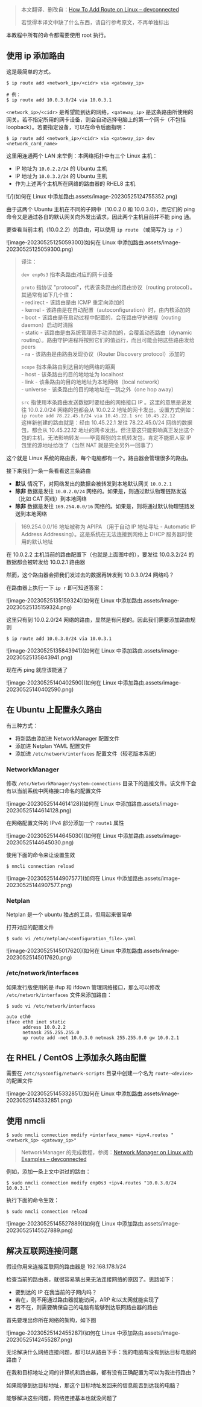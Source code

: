 > 本文翻译、删改自：[How To Add Route on Linux – devconnected](https://devconnected.com/how-to-add-route-on-linux/)
>
> 若觉得本译文中缺了什么东西，请自行参考原文，不再单独标出

本教程中所有的命令都需要使用 root 执行。

## 使用 ip 添加路由

这是最简单的方式。

```
$ ip route add <network_ip>/<cidr> via <gateway_ip>

# 例：
$ ip route add 10.0.3.0/24 via 10.0.3.1
```

`<network_ip>/<cidr>` 是希望能到达的网络，`<gateway_ip>` 是这条路由所使用的网关。若不指定所用的网卡设备，则会自动选择电脑上的第一个网卡（不包括 loopback）。若要指定设备，可以在命令后面指明：

```
$ ip route add <network_ip>/<cidr> via <gateway_ip> dev <network_card_name>
```

这里用连通两个 LAN 来举例：本网络拓扑中有三个 Linux 主机：

- IP 地址为 `10.0.2.2/24` 的 Ubuntu 主机
- IP 地址为 `10.0.3.2/24` 的 Ubuntu 主机
- 作为上述两个主机所在网络的路由器的 RHEL8 主机

![/](如何在 Linux 中添加路由.assets/image-20230525124755352.png)

由于这两个 Ubuntu 主机在不同的子网中（10.0.2.0 和 10.0.3.0），而它们的 ping 命令又是通过各自的默认网关向外发出请求，因此两个主机目前并不能 ping 通。

要查看当前主机（10.0.2.2）的路由，可以使用 `ip route` （或简写为 `ip r` ）

![image-20230525125059300](如何在 Linux 中添加路由.assets/image-20230525125059300.png)

> 译注：
>
> `dev enp0s3` 指本条路由对应的网卡设备
>
> `proto` 指协议 "protocol"，代表该条路由的路由协议（routing protocol）。其通常有如下几个值：  
> \- redirect - 该路由是由 ICMP 重定向添加的  
> \- kernel - 该路由是在自动配置（autoconfiguration）时，由内核添加的  
> \- boot - 该路由是在启动过程中配置的，会在路由守护进程（routing daemon）启动时清除  
> \- static - 该路由是由系统管理员手动添加的，会覆盖动态路由（dynamic routing）。路由守护进程将按照它们的值运行，而且可能会把这些路由发给 peers  
> \- ra - 该路由是由路由发现协议（Router Discovery protocol）添加的
>
> `scope` 指本条路由到达目的地网络的距离  
> \- host - 该条路由的目的地地址为 localhost  
> \- link - 该条路由的目的地地址为本地网络（local network）  
> \- universe - 该条路由的目的地地址在一跳之外（one hop away）
>
> `src` 指使用本条路由发送数据时要经由的网络接口 IP 。这里的意思是说发往 10.0.2.0/24 网络的包都会从 10.0.2.2 地址的网卡发出。设置方式例如：  
> `ip route add 78.22.45.0/24 via 10.45.22.1 src 10.45.22.12 `  
> 这样新创建的路由就是：经由 10.45.22.1 发往 78.22.45.0/24 网络的数据包，都会从 10.45.22.12 地址的网卡发出。但注意这只能影响真正发出这个包的主机，无法影响转发——毕竟帮别的主机转发包，肯定不能把人家 IP 包里的源地址给改了（当然 NAT 就是完全另外一回事了）

这个就是 Linux 系统的路由表，每个电脑都有一个。路由器会管理很多的路由。

接下来我们一条一条看看这三条路由

- **默认** 情况下，对网络发出的数据会被转发到本地默认网关 `10.0.2.1`
- **除非** 数据是发往 `10.0.2.0/24` 网络的。如果是，则通过默认物理链路发送（比如 CAT 网线）到本地网络
- **除非** 数据是发往 `169.254.0.0/16` 网络的。如果是，则将通过默认物理链路发送到本地网络

> 169.254.0.0/16 地址被称为 APIPA （用于自动 IP 地址寻址 - Automatic IP Address Addressing）。这是系统在无法连接到网络上 DHCP 服务器时使用的默认地址

在 10.0.2.2 主机当前的路由配置下（也就是上面图中的），要发往 10.0.3.2/24 的数据都会被转发给 10.0.2.1 路由器

然而，这个路由器会把我们发过去的数据再转发到 10.0.3.0/24 网络吗？

在路由器上执行一下 `ip r` 即可知道答案：

![image-20230525135159324](如何在 Linux 中添加路由.assets/image-20230525135159324.png)

这里只有到 10.0.2.0/24 网络的路由，显然是有问题的。因此我们需要添加路由规则

```
$ ip route add 10.0.3.0/24 via 10.0.3.1
```

![image-20230525135843941](如何在 Linux 中添加路由.assets/image-20230525135843941.png)

现在再 ping 就应该能通了

![image-20230525140402590](如何在 Linux 中添加路由.assets/image-20230525140402590.png)



## 在 Ubuntu 上配置永久路由

有三种方式：

- 将新路由添加进 NetworkManager 配置文件
- 添加进 Netplan YAML 配置文件
- 添加进 `/etc/network/interfaces` 配置文件（较老版本系统）

### NetworkManager

修改 `/etc/NetworkManager/system-connections` 目录下的连接文件。该文件下会有以当前系统中网络接口命名的配置文件

![image-20230525144614128](如何在 Linux 中添加路由.assets/image-20230525144614128.png)

在网络配置文件的 IPv4 部分添加一个 `route1` 属性

![image-20230525144645030](如何在 Linux 中添加路由.assets/image-20230525144645030.png)

使用下面的命令来让设置生效

```
$ nmcli connection reload
```

![image-20230525144907577](如何在 Linux 中添加路由.assets/image-20230525144907577.png)

### Netplan

Netplan 是一个 ubuntu 独占的工具，但用起来很简单

打开对应的配置文件

```
$ sudo vi /etc/netplan/<configuration_file>.yaml
```

![image-20230525145017620](如何在 Linux 中添加路由.assets/image-20230525145017620.png)

### /etc/network/interfaces

如果发行版使用的是 ifup 和 ifdown 管理网络接口，那么可以修改 `/etc/network/interfaces` 文件来添加路由：

```
$ sudo vi /etc/network/interfaces

auto eth0
iface eth0 inet static
      address 10.0.2.2
      netmask 255.255.255.0
      up route add -net 10.0.3.0 netmask 255.255.0.0 gw 10.0.2.1
```



## 在 RHEL / CentOS 上添加永久路由配置

需要在 `/etc/sysconfig/network-scripts` 目录中创建一个名为 `route-<device>` 的配置文件

![image-20230525145332851](如何在 Linux 中添加路由.assets/image-20230525145332851.png)



## 使用 nmcli

```
$ sudo nmcli connection modify <interface_name> +ipv4.routes "<network_ip> <gateway_ip>" 
```

> NetworkManager 的完成教程，参阅：[Network Manager on Linux with Examples – devconnected](https://devconnected.com/network-manager-on-linux-with-examples/)

例如，添加一条上文中讲过的路由：

```
$ sudo nmcli connection modify enp0s3 +ipv4.routes "10.0.3.0/24 10.0.3.1"
```

执行下面的命令生效：

```
$ sudo nmcli connection reload
```

![image-20230525145527889](如何在 Linux 中添加路由.assets/image-20230525145527889.png)



## 解决互联网连接问题

假设你用来连接互联网的路由器是 192.168.178.1/24

检查当前的路由表，就很容易猜出来无法连接网络的原因了。思路如下：

- 要到达的 IP 在我当前的子网内吗？
- 若在，则不用通过路由器就能访问，ARP 和以太网就能实现了
- 若不在，则需要确保自己的电脑有能够到达联网路由器的路由

首先要理出你所在网络的架构，如下图

![image-20230525142455287](如何在 Linux 中添加路由.assets/image-20230525142455287.png)

无论解决什么网络连接问题，都可以从路由下手：我的电脑有没有到达目标电脑的路由？

在我和目标地址之间的计算机和路由器，都有没有正确配置为可以为我进行路由？

如果能够到达目标地址，那这个目标地址发回来的信息能否到达我的电脑？

能够解决这些问题，网络连接基本也就没问题了







